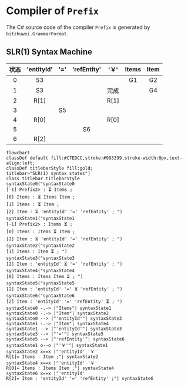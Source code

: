 # Compiler of `Prefix`

The C# source code of the compiler `Prefix` is generated by `bitzhuwei.GrammarFormat`.

## SLR(1) Syntax Machine

| 状态 | \'entityId\' | \'=\' | \'refEntity\' | \'￥\' | Items | Item |
|:---:|:---:|:---:|:---:|:---:|:---:|:---:|
| 0 | S3 |   |   |   | G1 | G2 |
| 1 | S3 |   |   | 完成 |   | G4 |
| 2 | R[1] |   |   | R[1] |   |   |
| 3 |   | S5 |   |   |   |   |
| 4 | R[0] |   |   | R[0] |   |   |
| 5 |   |   | S6 |   |   |   |
| 6 | R[2] |   |   |   |   |   |


```Mermaid
flowchart
classDef default fill:#C7EDCC,stroke:#993399,stroke-width:0px,text-align:left;
classDef titlebarStyle fill:gold;
titlebar>"SLR(1) syntax states"]
class titlebar titlebarStyle
syntaxState0("syntaxState0
[-1] Prefix2> : ⏳ Items ; 
[0] Items : ⏳ Items Item ; 
[1] Items : ⏳ Item ; 
[2] Item : ⏳ 'entityId' '=' 'refEntity' ; ")
syntaxState1("syntaxState1
[-1] Prefix2> : Items ⏳ ; 
[0] Items : Items ⏳ Item ; 
[2] Item : ⏳ 'entityId' '=' 'refEntity' ; ")
syntaxState2("syntaxState2
[1] Items : Item ⏳ ; ")
syntaxState3("syntaxState3
[2] Item : 'entityId' ⏳ '=' 'refEntity' ; ")
syntaxState4("syntaxState4
[0] Items : Items Item ⏳ ; ")
syntaxState5("syntaxState5
[2] Item : 'entityId' '=' ⏳ 'refEntity' ; ")
syntaxState6("syntaxState6
[2] Item : 'entityId' '=' 'refEntity' ⏳ ; ")
syntaxState0 -.-> |"Items"| syntaxState1
syntaxState0 -.-> |"Item"| syntaxState2
syntaxState0 --> |"'entityId'"| syntaxState3
syntaxState1 -.-> |"Item"| syntaxState4
syntaxState1 --> |"'entityId'"| syntaxState3
syntaxState3 --> |"'='"| syntaxState5
syntaxState5 --> |"'refEntity'"| syntaxState6
syntaxState1 o--o |"'￥'"| syntaxState1
syntaxState2 x==x |"'entityId' '￥' 
R[1]= Items : Item ;"| syntaxState2
syntaxState4 x==x |"'entityId' '￥' 
R[0]= Items : Items Item ;"| syntaxState4
syntaxState6 x==x |"'entityId' 
R[2]= Item : 'entityId' '=' 'refEntity' ;"| syntaxState6


```

